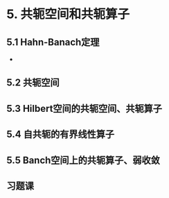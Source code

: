# 5. 共轭空间和共轭算子

## 5.1 Hahn-Banach定理

- 

## 5.2 共轭空间

## 5.3 Hilbert空间的共轭空间、共轭算子

## 5.4 自共轭的有界线性算子

## 5.5 Banch空间上的共轭算子、弱收敛

## 习题课